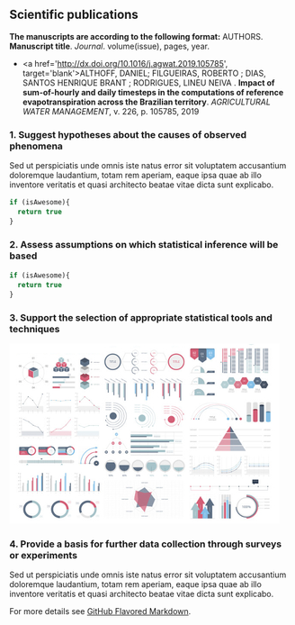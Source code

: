 ## Scientific publications

**The manuscripts are according to the following format:** AUTHORS. **Manuscript title**. _Journal_. volume(issue), pages, year. 

- <a href='http://dx.doi.org/10.1016/j.agwat.2019.105785', target='blank'>ALTHOFF, DANIEL; FILGUEIRAS, ROBERTO ; DIAS, SANTOS HENRIQUE BRANT ; RODRIGUES, LINEU NEIVA . **Impact of sum-of-hourly and daily timesteps in the computations of reference evapotranspiration across the Brazilian territory**. _AGRICULTURAL WATER MANAGEMENT_, v. 226, p. 105785, 2019</a>

### 1. Suggest hypotheses about the causes of observed phenomena

Sed ut perspiciatis unde omnis iste natus error sit voluptatem accusantium doloremque laudantium, totam rem aperiam, eaque ipsa quae ab illo inventore veritatis et quasi architecto beatae vitae dicta sunt explicabo. 

```javascript
if (isAwesome){
  return true
}
```

### 2. Assess assumptions on which statistical inference will be based

```javascript
if (isAwesome){
  return true
}
```

### 3. Support the selection of appropriate statistical tools and techniques

<img src="images/dummy_thumbnail.jpg?raw=true"/>

### 4. Provide a basis for further data collection through surveys or experiments

Sed ut perspiciatis unde omnis iste natus error sit voluptatem accusantium doloremque laudantium, totam rem aperiam, eaque ipsa quae ab illo inventore veritatis et quasi architecto beatae vitae dicta sunt explicabo. 

For more details see [GitHub Flavored Markdown](https://guides.github.com/features/mastering-markdown/).
